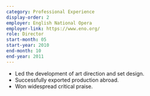 ```yaml
---
category: Professional Experience
display-order: 2
employer: English National Opera
employer-link: https://www.eno.org/
role: Director
start-month: 05
start-year: 2010
end-month: 10
end-year: 2011
---
```

- Led the development of art direction and set design.
- Successfully exported production abroad.
- Won widespread critical praise.